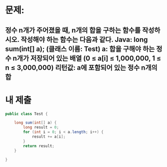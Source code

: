 # 문제: 
정수 n개가 주어졌을 때, n개의 합을 구하는 함수를 작성하시오.
작성해야 하는 함수는 다음과 같다.
Java: long sum(int[] a); (클래스 이름: Test)
a: 합을 구해야 하는 정수 n개가 저장되어 있는 배열 (0 ≤ a[i] ≤ 1,000,000, 1 ≤ n ≤ 3,000,000)
리턴값: a에 포함되어 있는 정수 n개의 합
---
# 내 제출
~~~java
public class Test {

	long sum(int[] a) {
		long result = 0;
		for (int i = 0; i < a.length; i++) {
			result += a[i];
		}
		return result;
	}

}

~~~
